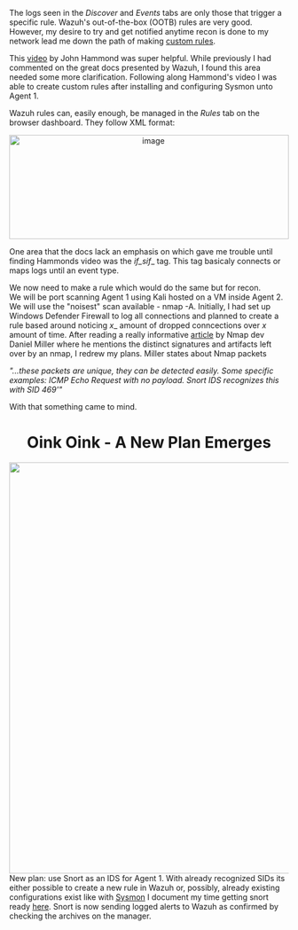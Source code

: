 The logs seen in the _Discover_ and _Events_ tabs are only those that trigger a specific rule. Wazuh's out-of-the-box (OOTB) rules are very good. However, my desire to try and get notified anytime recon is done to my network lead me
down the path of making <a href="https://documentation.wazuh.com/current/user-manual/ruleset/rules/custom.html">custom rules</a>. 

This <a href="https://www.youtube.com/watch?v=nSOqU1iX5oQ">video</a> by John Hammond was super helpful. While previously I had commented on the great docs presented by Wazuh, I found this area needed some more clarification. 
Following along Hammond's video I was able to create custom rules after installing and configuring Sysmon unto Agent 1.

Wazuh rules can, easily enough, be managed in the _Rules_ tab on the browser dashboard. They follow XML format: 

<div align="center">
  <img width="504" height="188" alt="image" src="https://github.com/user-attachments/assets/4696bdc3-bd20-477e-871d-82cf5af07851" />
</div>

One area that the docs lack an emphasis on which gave me trouble until finding Hammonds video was the _if_sif__ tag. This tag basicaly connects or maps logs until an event type.

We now need to make a rule which would do the same but for recon.  
We will be port scanning Agent 1 using Kali hosted on a VM inside Agent 2. We will use the "noisest" scan available - nmap -A. Initially, I had set up Windows Defender Firewall
to log all connections and planned to create a rule based around noticing _x__ amount of dropped conncections over _x_ amount of time. After reading a really informative <a href="http://blog.bonsaiviking.com/2015/07/they-see-me-scannin-they-hatin.html">article</a> 
by Nmap dev Daniel Miller where he mentions the distinct signatures and artifacts left over by an nmap, I redrew my plans. Miller states about Nmap packets

<p>
  <i>
  "...these packets are unique, they can be detected easily. Some specific examples:
ICMP Echo Request with no payload. Snort IDS recognizes this with SID 469'"
  </i>
</p>

With that something came to mind.

<h1 align="center">
  Oink Oink - A New Plan Emerges
</h1>
<div align="center">
  <img width="1352" height="742" alt="image" src="https://github.com/user-attachments/assets/8b3f7ba0-1aad-4672-ab18-c3b76e4d1e98" />
</div>
New plan: use Snort as an IDS for Agent 1. With already recognized SIDs its either possible to create a new rule in Wazuh or, possibly, already existing configurations exist like with <a href="https://wazuh.com/resources/blog/emulation-of-attack-techniques-and-detection-with-wazuh/sysmonconfig.xml">Sysmon</a>
I document my time getting snort ready <a href="">here</a>. Snort is now sending logged alerts to Wazuh as confirmed by checking the archives on the manager. 
